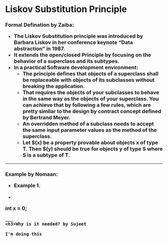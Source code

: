 <h1>Liskov Substitution Principle<br>



<h3> Formal Defination by Zaiba:

* The Liskov Substitution principle was introduced by Barbara Liskov in her conference keynote “Data abstraction” in 1987.
* It extends the open/closed Principle by focusing on the behavior of a superclass and its subtypes.
* In a practical Software development environment:
  - The principle defines that objects of a superclass shall be replaceable with objects of its subclasses without breaking the application.
  - That requires the objects of your subclasses to behave in the same way as the objects of your superclass. You can achieve that by following a few rules, which are pretty similar to the design by contract concept defined by   Bertrand Meyer.
  - An overridden method of a subclass needs to accept the same input parameter values as the method of the superclass.
  - Let $(x) be a property provable about objects x of type T. Then $(y) should be true for objects y of type S where S is a subtype of T.
___
<h3> Example by Nomaan:

* Example 1. 

- ```c++
int x = 0;
```
___
<h3>Why is it needed? by Sujeet

I'm doing this

